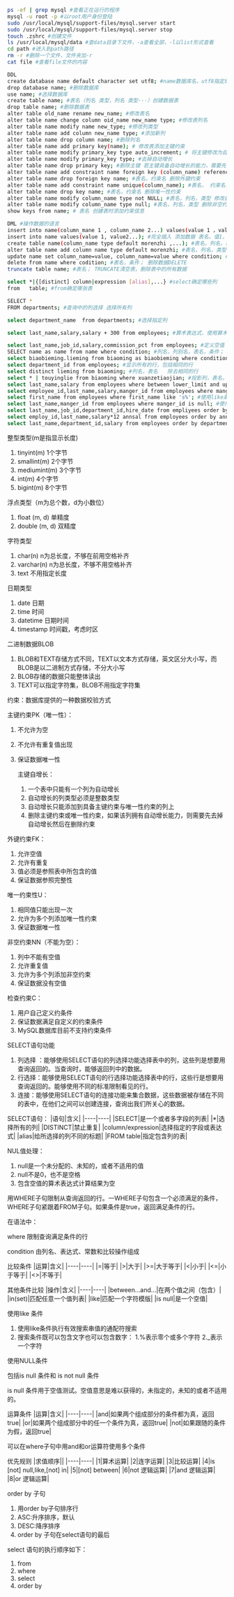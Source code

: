 ```sh
ps -ef | grep mysql #查看正在运行的程序
mysql -u root -p #以root用户身份登陆
sudo /usr/local/mysql/support-files/mysql.server start
sudo /usr/local/mysql/support-files/mysql.server stop
touch .zshrc #创建文件
ls /usr/local/mysql/data #查data目录下文件，-a查看全部，-l以list形式查看
cd path #进入到path路径
rm -r #删除一个文件，文件夹加-r
cat file #查看file文件的内容

DDL
create database name default character set utf8; #name数据库名，utf8指定编码
drop database name; #删除数据库
use name; #选择数据库
create table name; #表名（列名 类型，列名 类型···）创建数据表
drop table name; #删除数据表
alter table old_name rename new_name; #修改表名
alter table name change column oid_name new_name type; #修改表列名
alter table name modify name new_type; #修改列类型
alter table name add column new_name type; #添加新列
alter table name drop column name; #删除列名
alter table name add primary key(name); # 修改表添加主键约束
alter table name modify primary_key type auto_increment; # 将主键修改为自增
alter table name modify primary_key type; #去掉自动增长
alter table name drop primary key; #删除主键 若主键具备自动增长的能力，需要先去掉自动增长，然后在删除主键
alter table name add constraint name foreign key (column_name) references table_name(column_name); #修改表添加外键约束
alter table name drop foreign key name; #表名，约束名 删除外键约束
alter table name add constraint name unique(column_name); #表名， 约束名， 列名 添加唯一性约束
alter table name drop key name; #表名，约束名 删除唯一性约束
alter table name modify column_name type not NULL; #表名，列名，类型 修改表添加非空约束
alter table name modify column_name type null; #表名，列名，类型 删除非空约束
show keys from name; # 表名 创建表时添加约束信息

DML #操作数据的语言
insert into name(column_mane 1 , column_name 2...) values(value 1 ，value 2...); #选择插入 添加数据
insert into name values(value 1, value2...); #完全插入 添加数据 表名，值1， 值2，
create table name(column_name type default morenzhi ,...); #表名，列名，类型，默认值，...  默认值处理 创建表时指定列的默认值
alter table name add column name type default morenzhi; #表名，列名，类型，默认值  修改表添加新列并指定默认值
update name set column_name=value, column_name=value where condition; #表名，列名=值，列名=值，条件； 更新数据WHERE
delete from name where codition; #表名，条件； 删除数据DELETE
truncate table name; #表名； TRUNCATE清空表，删除表中的所有数据

select *|{[distinct] column|expression [alias],...} #select确定哪些列
from   table; #from确定哪张表

SELECT *
FROM departments; #查询中的列选择 选择所有列

select department_name  from departments; #选择指定列

select last_name,salary,salary + 300 from employees; #算术表达式，使用算术运算符

select last_name,job_id,salary,commission_pct from employees; #定义空值
SELECT name as name from name where condition; #列名，列别名，表名，条件； 使用列别名
select biaobieming.lieming from biaoming as biaobieming where condition; #表别名.列名 ，表名，表别名，条件； 使用表别名
select department_id from employees; #显示所有的行，包括相同的行
select distinct lieming from biaoming; #列名，表名   除去相同的行
select * | touyinglie from biaoming where xuanzetiaojian; #投影列，表名，选择条件； 查询中的行选择
select last_name,salary from employees where between lower_limit and upper_limit; #使用between条件显示上下限之间的行
select employee_id,last_name,salary,manger_id from employees where manger_id in (100,101,201); #使用in成员条件测试在列表中的值
select first_name from employees where first_name like 's%'; #使用like条件
select last_name,manger_id from employees where manger_id is null; #使用is null 操作测试空值
select last_name,job_id,department_id,hire_date from empliyees order by hire_id; #使用order by 语句排序
select employ_id,last_name,salary*12 annsal from employees order by annsal;  #用列别名排序
select last_name,department_id,salary from employees order by department_id, salary desc; #多列排序
```
整型类型(m是指显示长度)

1. tinyint(m) 1个字节
2. smallint(m) 2个字节
3. mediumint(m) 3个字节
4. int(m) 4个字节
5. bigint(m) 8个字节

浮点类型（m为总个数，d为小数位）

1. float (m, d) 单精度
2. double (m, d) 双精度

字符类型

1. char(n) n为总长度，不够在前用空格补齐
2. varchar(n) n为总长度，不够不用空格补齐
3. text 不用指定长度

日期类型

1. date 日期
2. time 时间
3. datetime 日期时间
4. timestamp 时间戳，考虑时区

二进制数据BLOB

1. BLOB和TEXT存储方式不同，TEXT以文本方式存储，英文区分大小写，而BLOB是以二进制方式存储，不分大小写
2. BLOB存储的数据只能整体读出
3. TEXT可以指定字符集，BLOB不用指定字符集

约束：数据库提供的一种数据校验方式

主键约束PK（唯一性）：

1. 不允许为空
2. 不允许有重复值出现
3. 保证数据唯一性

    主键自增长：
    1. 一个表中只能有一个列为自动增长
    2. 自动增长的列类型必须是整数类型
    3. 自动增长只能添加到具备主键约束与唯一性约束的列上
    4. 删除主键约束或唯一性约束，如果该列拥有自动增长能力，则需要先去掉自动增长然后在删除约束

外键约束FK：

1. 允许空值
2. 允许有重复
3. 值必须是参照表中所包含的值
4. 保证数据参照完整性

唯一约束性U：

1. 相同值只能出现一次
2. 允许为多个列添加唯一性约束
3. 保证数据唯一性

非空约束NN（不能为空）：

1. 列中不能有空值
2. 允许重复值
3. 允许为多个列添加非空约束
4. 保证数据没有空值

检查约束C：

1. 用户自己定义约条件
2. 保证数据满足自定义的约束条件
3. MySQL数据库目前不支持约束条件

SELECT语句功能
1. 列选择 ：能够使用SELECT语句的列选择功能选择表中的列，这些列是想要用查询返回的。当查询时，能够返回列中的数据。
2. 行选择：能够使用SELECT语句的行选择功能选择表中的行，这些行是想要用查询返回的。能够使用不同的标准限制看见的行。
3. 连接：能够使用SELECT语句的连接功能来集合数据，这些数据被存储在不同的表中，在他们之间可以创建连接，查询出我们所关心的数据。

SELECT语句：
|语句|含义|
|----|----|
|SELECT|是一个或者多字段的列表|
|*|选择所有的列|
|DISTINCT|禁止重复|
|column/expression|选择指定的字段或表达式|
|alias|给所选择的列不同的标题|
|FROM table|指定包含列的表|

NUL值处理：
1. null是一个未分配的、未知的，或者不适用的值
2. null不是0，也不是空格
3. 包含空值的算术表达式计算结果为空

用WHERE子句限制从查询返回的行。一WHERE子句包含一个必须满足的条件，WHERE子句紧跟着FROM子句。如果条件是true，返回满足条件的行。

在语法中：

where 限制查询满足条件的行

condition 由列名、表达式、常数和比较操作组成

比较条件
|运算|含义|
|----|----|
|=|等于|
|>|大于|
|>=|大于等于|
|<|小于|
|<=|小于等于|
|<>|不等于|

其他条件比较
|操作|含义|
|----|----|
|between...and...|在两个值之间（包含）|
|in(set)|匹配任意一个值列表|
|like|匹配一个字符模版|
|is null|是一个空值|

使用like 条件
1. 使用like条件执行有效搜索串值的通配符搜索
2. 搜索条件既可以包含文字也可以包含数字：
    1.%表示零个或多个字符
    2._表示一个字符

使用NULL条件

包括is null 条件和 is not null 条件

is null 条件用于空值测试。空值意思是难以获得的，未指定的，未知的或者不适用的。

运算条件
|运算|含义|
|----|----|
|and|如果两个组成部分的条件都为真，返回true|
|or|如果两个组成部分中的任一个条件为真，返回true|
|not|如果跟随的条件为假，返回true|

可以在where子句中用and和or运算符使用多个条件

优先规则
|求值顺序||
|----|----|
|1|算术运算|
|2|连字运算|
|3|比较运算|
|4|is [not] null,like,[not] in|
|5|[not] between|
|6|not 逻辑运算|
|7|and 逻辑运算|
|8|or 逻辑运算|

order by 子句
1. 用order by子句排序行
 1. ASC:升序排序，默认
 2. DESC:降序排序
2. order by 子句在select语句的最后

select 语句的执行顺序如下：
1. from
2. where
3. select
4. order by

